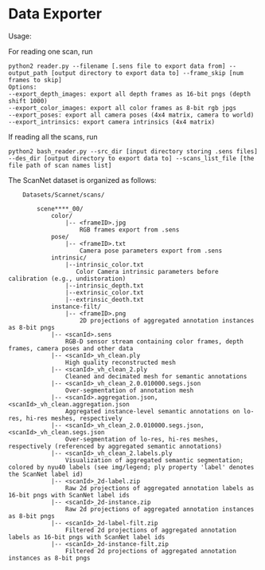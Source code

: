 # Data Exporter

Usage:

For reading one scan, run
```
python2 reader.py --filename [.sens file to export data from] --output_path [output directory to export data to] --frame_skip [num frames to skip]
Options:
--export_depth_images: export all depth frames as 16-bit pngs (depth shift 1000)
--export_color_images: export all color frames as 8-bit rgb jpgs
--export_poses: export all camera poses (4x4 matrix, camera to world)
--export_intrinsics: export camera intrinsics (4x4 matrix)
```

If reading all the scans, run
```
python2 bash_reader.py --src_dir [input directory storing .sens files] --des_dir [output directory to export data to] --scans_list_file [the file path of scan names list]
```


The ScanNet dataset is organized as follows:

        Datasets/Scannet/scans/

            scene****_00/
                color/ 
                    |-- <frameID>.jpg
                        RGB frames export from .sens
                pose/
                    |-- <frameID>.txt 
                        Camera pose parameters export from .sens
                intrinsic/
                    |--intrinsic_color.txt
                       Color Camera intrinsic parameters before calibration (e.g., undistoration)
                    |--intrinsic_depth.txt
                    |--extrinsic_color.txt
                    |--extrinsic_deoth.txt
                instance-filt/ 
                    |-- <frameID>.png 
                        2D projections of aggregated annotation instances as 8-bit pngs
                |-- <scanId>.sens
                    RGB-D sensor stream containing color frames, depth frames, camera poses and other data
                |-- <scanId>_vh_clean.ply
                    High quality reconstructed mesh
                |-- <scanId>_vh_clean_2.ply
                    Cleaned and decimated mesh for semantic annotations
                |-- <scanId>_vh_clean_2.0.010000.segs.json
                    Over-segmentation of annotation mesh
                |-- <scanId>.aggregation.json, <scanId>_vh_clean.aggregation.json
                    Aggregated instance-level semantic annotations on lo-res, hi-res meshes, respectively
                |-- <scanId>_vh_clean_2.0.010000.segs.json, <scanId>_vh_clean.segs.json
                    Over-segmentation of lo-res, hi-res meshes, respectively (referenced by aggregated semantic annotations)
                |-- <scanId>_vh_clean_2.labels.ply
                    Visualization of aggregated semantic segmentation; colored by nyu40 labels (see img/legend; ply property 'label' denotes the ScanNet label id)
                |-- <scanId>_2d-label.zip
                    Raw 2d projections of aggregated annotation labels as 16-bit pngs with ScanNet label ids
                |-- <scanId>_2d-instance.zip
                    Raw 2d projections of aggregated annotation instances as 8-bit pngs
                |-- <scanId>_2d-label-filt.zip
                    Filtered 2d projections of aggregated annotation labels as 16-bit pngs with ScanNet label ids
                |-- <scanId>_2d-instance-filt.zip
                    Filtered 2d projections of aggregated annotation instances as 8-bit pngs